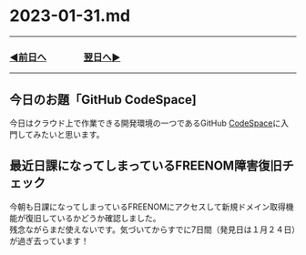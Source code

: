 # 2023-01-31.md
---
### [◀️前日へ](https://github.com/yuasys/chatty-journal/blob/main/2023/02/2023-01-30.md)&emsp;&emsp;&emsp;&emsp;[翌日へ▶️](https://github.com/yuasys/chatty-journal/blob/main/2023/02/2023-02-01.md)

---


## 今日のお題「GitHub CodeSpace]

今日はクラウド上で作業できる開発環境の一つであるGitHub [CodeSpace](https://docs.github.com/ja/codespaces/getting-started/quickstart)に入門してみたいと思います。

## 最近日課になってしまっているFREENOM障害復旧チェック

今朝も日課になってしまっているFREENOMにアクセスして新規ドメイン取得機能が復旧しているかどうか確認しました。  
残念ながらまだ使えないです。気づいてからすでに7日間（発見日は１月２４日）が過ぎ去っています！

